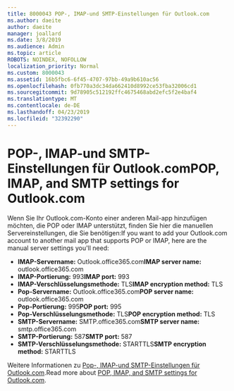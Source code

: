 ```yaml
---
title: 8000043 POP-, IMAP-und SMTP-Einstellungen für Outlook.com
ms.author: daeite
author: daeite
manager: joallard
ms.date: 3/8/2019
ms.audience: Admin
ms.topic: article
ROBOTS: NOINDEX, NOFOLLOW
localization_priority: Normal
ms.custom: 8000043
ms.assetid: 16b5fbc6-6f45-4707-97bb-49a9b610ac56
ms.openlocfilehash: 0fb770a3dc34da662410d8992ce53fba32006cd1
ms.sourcegitcommit: 9d78905c512192ffc4675468abd2efc5f2e4baf4
ms.translationtype: MT
ms.contentlocale: de-DE
ms.lasthandoff: 04/23/2019
ms.locfileid: "32392290"
---
```

# <a name="pop-imap-and-smtp-settings-for-outlookcom"></a><span data-ttu-id="733df-102">POP-, IMAP-und SMTP-Einstellungen für Outlook.com</span><span class="sxs-lookup"><span data-stu-id="733df-102">POP, IMAP, and SMTP settings for Outlook.com</span></span>

<span data-ttu-id="733df-103">Wenn Sie Ihr Outlook.com-Konto einer anderen Mail-app hinzufügen möchten, die POP oder IMAP unterstützt, finden Sie hier die manuellen Servereinstellungen, die Sie benötigen:</span><span class="sxs-lookup"><span data-stu-id="733df-103">If you want to add your Outlook.com account to another mail app that supports POP or IMAP, here are the manual server settings you'll need:</span></span>
  
- <span data-ttu-id="733df-104">**IMAP-Servername:** Outlook.office365.com</span><span class="sxs-lookup"><span data-stu-id="733df-104">**IMAP server name:** outlook.office365.com</span></span> 
- <span data-ttu-id="733df-105">**IMAP-Portierung:** 993</span><span class="sxs-lookup"><span data-stu-id="733df-105">**IMAP port:** 993</span></span>   
- <span data-ttu-id="733df-106">**IMAP-Verschlüsselungsmethode:** TLS</span><span class="sxs-lookup"><span data-stu-id="733df-106">**IMAP encryption method:** TLS</span></span>   
- <span data-ttu-id="733df-107">**Pop-Servername:** Outlook.office365.com</span><span class="sxs-lookup"><span data-stu-id="733df-107">**POP server name:** outlook.office365.com</span></span>  
- <span data-ttu-id="733df-108">**Pop-Portierung:** 995</span><span class="sxs-lookup"><span data-stu-id="733df-108">**POP port:** 995</span></span>  
- <span data-ttu-id="733df-109">**Pop-Verschlüsselungsmethode:** TLS</span><span class="sxs-lookup"><span data-stu-id="733df-109">**POP encryption method:** TLS</span></span>  
- <span data-ttu-id="733df-110">**SMTP-Servername:** SMTP.office365.com</span><span class="sxs-lookup"><span data-stu-id="733df-110">**SMTP server name:** smtp.office365.com</span></span> 
- <span data-ttu-id="733df-111">**SMTP-Portierung:** 587</span><span class="sxs-lookup"><span data-stu-id="733df-111">**SMTP port:** 587</span></span> 
- <span data-ttu-id="733df-112">**SMTP-Verschlüsselungsmethode:** STARTTLS</span><span class="sxs-lookup"><span data-stu-id="733df-112">**SMTP encryption method:** STARTTLS</span></span> 

<span data-ttu-id="733df-113">Weitere Informationen zu [Pop-, IMAP-und SMTP-Einstellungen für Outlook.com](https://go.microsoft.com/fwlink/p/?linkid=2001402&amp;clcid=0x409).</span><span class="sxs-lookup"><span data-stu-id="733df-113">Read more about [POP, IMAP, and SMTP settings for Outlook.com](https://go.microsoft.com/fwlink/p/?linkid=2001402&amp;clcid=0x409).</span></span>